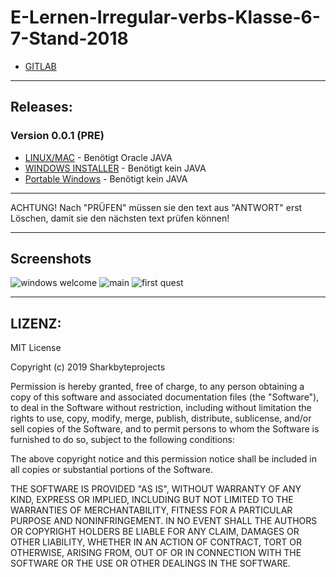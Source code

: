 # E-Lernen-Irregular-verbs-Klasse-6-7-Stand-2018
- [GITLAB](https://gitlab.com/Sharkbyteprojects/e-lernen-hilfe-2018)

---
## Releases: 

### Version 0.0.1 (PRE)
- [LINUX/MAC](https://github.com/Sharkbyteprojects/E-Lernen-Irregular-verbs-Klasse-6-7-Stand-2018/releases/download/LINUX%2FMAC/E-Lernen.jar) - Benötigt Oracle JAVA
- [WINDOWS INSTALLER](https://github.com/Sharkbyteprojects/E-Lernen-Irregular-verbs-Klasse-6-7-Stand-2018/releases/download/WIN/sharkedu-e-voc-irregular.exe) - Benötigt kein JAVA
- [Portable Windows](https://github.com/Sharkbyteprojects/E-Lernen-Irregular-verbs-Klasse-6-7-Stand-2018/releases/download/WIN/PORTABLE.exe) - Benötigt kein JAVA

---

ACHTUNG! Nach "PRÜFEN" müssen sie den text aus "ANTWORT" erst Löschen, damit sie den nächsten text prüfen können!

---
## Screenshots

![windows welcome](https://user-images.githubusercontent.com/40953479/51801578-15c51680-2240-11e9-8ed5-cf0e25021cc3.PNG)
![main](https://user-images.githubusercontent.com/40953479/51801577-15c51680-2240-11e9-9308-2d4e4396da91.PNG)
![first quest](https://user-images.githubusercontent.com/40953479/51801576-1493e980-2240-11e9-9e6c-414e36f9766c.PNG)

---
## LIZENZ:
MIT License

Copyright (c) 2019 Sharkbyteprojects

Permission is hereby granted, free of charge, to any person obtaining a copy
of this software and associated documentation files (the "Software"), to deal
in the Software without restriction, including without limitation the rights
to use, copy, modify, merge, publish, distribute, sublicense, and/or sell
copies of the Software, and to permit persons to whom the Software is
furnished to do so, subject to the following conditions:

The above copyright notice and this permission notice shall be included in all
copies or substantial portions of the Software.

THE SOFTWARE IS PROVIDED "AS IS", WITHOUT WARRANTY OF ANY KIND, EXPRESS OR
IMPLIED, INCLUDING BUT NOT LIMITED TO THE WARRANTIES OF MERCHANTABILITY,
FITNESS FOR A PARTICULAR PURPOSE AND NONINFRINGEMENT. IN NO EVENT SHALL THE
AUTHORS OR COPYRIGHT HOLDERS BE LIABLE FOR ANY CLAIM, DAMAGES OR OTHER
LIABILITY, WHETHER IN AN ACTION OF CONTRACT, TORT OR OTHERWISE, ARISING FROM,
OUT OF OR IN CONNECTION WITH THE SOFTWARE OR THE USE OR OTHER DEALINGS IN THE
SOFTWARE.
